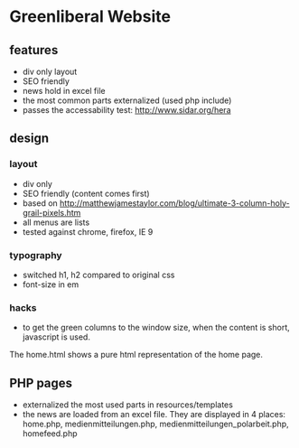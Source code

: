 # Greenliberal Website

## features
* div only layout
* SEO friendly
* news hold in excel file
* the most common parts externalized (used php include)
* passes the accessability test: http://www.sidar.org/hera

## design

### layout
* div only
* SEO friendly (content comes first)
* based on http://matthewjamestaylor.com/blog/ultimate-3-column-holy-grail-pixels.htm
* all menus are lists
* tested against chrome, firefox, IE 9

### typography
* switched h1, h2 compared to original css
* font-size in em

### hacks
* to get the green columns to the window size, when the content is short, javascript is used.


The home.html shows a pure html representation of the home page.

## PHP pages
* externalized the most used parts in resources/templates
* the news are loaded from an excel file. They are displayed in 4 places: home.php, medienmitteilungen.php, medienmitteilungen_polarbeit.php, homefeed.php

